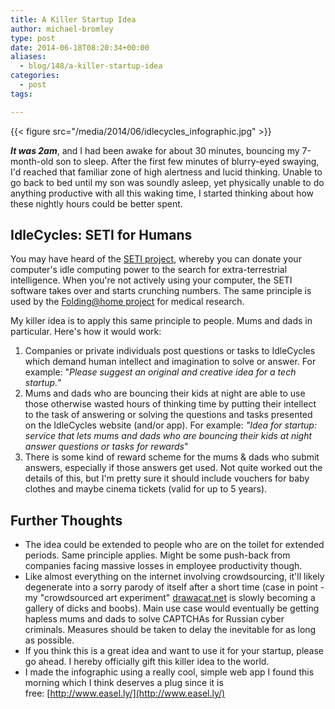 ```yaml
---
title: A Killer Startup Idea
author: michael-bromley
type: post
date: 2014-06-18T08:20:34+00:00
aliases:
  - blog/148/a-killer-startup-idea
categories:
  - post
tags:

---
```

{{< figure src="/media/2014/06/idlecycles_infographic.jpg" >}}

_**It was 2am**_, and I had been awake for about 30 minutes, bouncing my 7-month-old son to sleep. After the first few minutes of blurry-eyed swaying, I'd reached that familiar zone of high alertness and lucid thinking. Unable to go back to bed until my son was soundly asleep, yet physically unable to do anything productive with all this waking time, I started thinking about how these nightly hours could be better spent.

## IdleCycles: SETI for Humans

You may have heard of the [SETI project](http://www.seti.org/), whereby you can donate your computer's idle computing power to the search for extra-terrestrial intelligence. When you're not actively using your computer, the SETI software takes over and starts crunching numbers. The same principle is used by the [Folding@home project](http://folding.stanford.edu/) for medical research.

My killer idea is to apply this same principle to people. Mums and dads in particular. Here's how it would work:

  1. Companies or private individuals post questions or tasks to IdleCycles which demand human intellect and imagination to solve or answer. For example: "_Please suggest an original and creative idea for a tech startup._"
  2. Mums and dads who are bouncing their kids at night are able to use those otherwise wasted hours of thinking time by putting their intellect to the task of answering or solving the questions and tasks presented on the IdleCycles website (and/or app). For example: _"Idea for startup: service that lets mums and dads who are bouncing their kids at night answer questions or tasks for rewards_"
  3. There is some kind of reward scheme for the mums & dads who submit answers, especially if those answers get used. Not quite worked out the details of this, but I'm pretty sure it should include vouchers for baby clothes and maybe cinema tickets (valid for up to 5 years).

## Further Thoughts

  * The idea could be extended to people who are on the toilet for extended periods. Same principle applies. Might be some push-back from companies facing massive losses in employee productivity though.
  * Like almost everything on the internet involving crowdsourcing, it'll likely degenerate into a sorry parody of itself after a short time (case in point - my "crowdsourced art experiment" [drawacat.net](http://www.drawacat.net) is slowly becoming a gallery of dicks and boobs). Main use case would eventually be getting hapless mums and dads to solve CAPTCHAs for Russian cyber criminals. Measures should be taken to delay the inevitable for as long as possible.
  * If you think this is a great idea and want to use it for your startup, please go ahead. I hereby officially gift this killer idea to the world.
  * I made the infographic using a really cool, simple web app I found this morning which I think deserves a plug since it is free: [http://www.easel.ly/](http://www.easel.ly/)